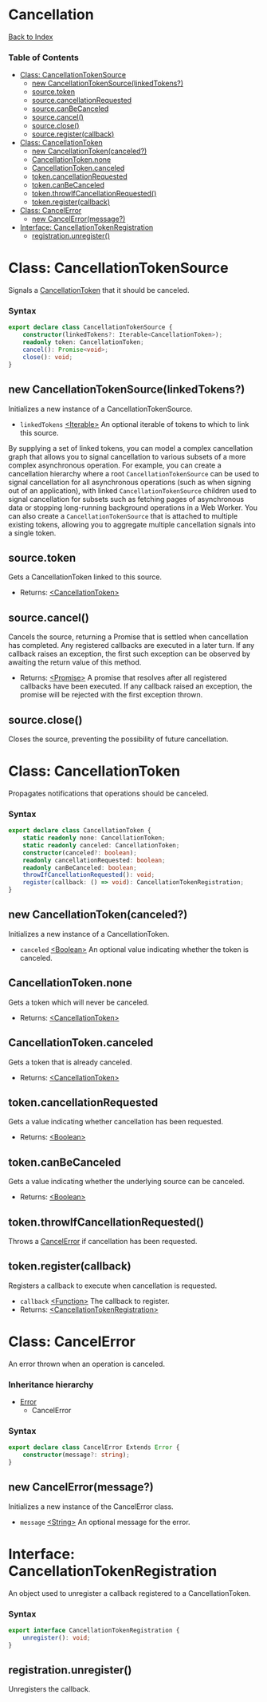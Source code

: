 <!--
Copyright (c) Microsoft Corporation.  
Licensed under the Apache License, Version 2.0.

See LICENSE file in the project root for details.
-->

# Cancellation
[Back to Index](index.md)

### Table of Contents
* [Class: CancellationTokenSource](#class-cancellationtokensource)
  * [new CancellationTokenSource(linkedTokens?)](#new-cancellationtokensourcelinkedtokens)
  * [source.token](#sourcetoken)
  * [source.cancellationRequested](#sourcecancellationrequested)
  * [source.canBeCanceled](#sourcecanbecanceled)
  * [source.cancel()](#sourcecancel)
  * [source.close()](#sourceclose)
  * [source.register(callback)](#sourceregistercallback)
* [Class: CancellationToken](#class-cancellationtoken)
  * [new CancellationToken(canceled?)](#new-cancellationtokencanceled)
  * [CancellationToken.none](#cancellationtokennone)
  * [CancellationToken.canceled](#cancellationtokencanceled)
  * [token.cancellationRequested](#tokencancellationrequested)
  * [token.canBeCanceled](#tokencanbecanceled)
  * [token.throwIfCancellationRequested()](#tokenthrowifcancellationrequested)
  * [token.register(callback)](#tokenregistercallback)
* [Class: CancelError](#class-cancelerror)
  * [new CancelError(message?)](#new-cancelerrormessage)
* [Interface: CancellationTokenRegistration](#interface-cancellationtokenregistration)
  * [registration.unregister()](#registrationunregister)

# Class: CancellationTokenSource
Signals a [CancellationToken](#class-cancellationtoken) that it should be canceled.

### Syntax
```ts
export declare class CancellationTokenSource {
    constructor(linkedTokens?: Iterable<CancellationToken>);
    readonly token: CancellationToken;
    cancel(): Promise<void>;
    close(): void;
}
```

## new CancellationTokenSource(linkedTokens?)
Initializes a new instance of a CancellationTokenSource.
* `linkedTokens` [&lt;Iterable&gt;][Iterable] An optional iterable of tokens to which to link this source.

By supplying a set of linked tokens, you can model a complex cancellation graph that allows you to signal 
cancellation to various subsets of a more complex asynchronous operation. For example, you can create a 
cancellation hierarchy where a root `CancellationTokenSource` can be used to signal cancellation for all
asynchronous operations (such as when signing out of an application), with linked `CancellationTokenSource` 
children used to signal cancellation for subsets such as fetching pages of asynchronous data or stopping
long-running background operations in a Web Worker. You can also create a `CancellationTokenSource` that
is attached to multiple existing tokens, allowing you to aggregate multiple cancellation signals into
a single token.

## source.token
Gets a CancellationToken linked to this source.
* Returns: [&lt;CancellationToken&gt;](#class-cancellationtoken)

## source.cancel()
Cancels the source, returning a Promise that is settled when cancellation has completed.
Any registered callbacks are executed in a later turn. If any callback raises an exception,
the first such exception can be observed by awaiting the return value of this method.
* Returns: [&lt;Promise&gt;](http://ecma-international.org/ecma-262/6.0/index.html#sec-promise-constructor)
  A promise that resolves after all registered callbacks have been executed.
  If any callback raised an exception, the promise will be rejected with the first exception thrown.

## source.close()
Closes the source, preventing the possibility of future cancellation.

# Class: CancellationToken
Propagates notifications that operations should be canceled.

### Syntax
```ts
export declare class CancellationToken {
    static readonly none: CancellationToken;
    static readonly canceled: CancellationToken;
    constructor(canceled?: boolean);
    readonly cancellationRequested: boolean;
    readonly canBeCanceled: boolean;
    throwIfCancellationRequested(): void;
    register(callback: () => void): CancellationTokenRegistration;
}
```

## new CancellationToken(canceled?)
Initializes a new instance of a CancellationToken.
* `canceled` [&lt;Boolean&gt;][Boolean] An optional value indicating whether the token is canceled.

## CancellationToken.none
Gets a token which will never be canceled.
* Returns: [&lt;CancellationToken&gt;](#class-cancellationtoken)

## CancellationToken.canceled
Gets a token that is already canceled.
* Returns: [&lt;CancellationToken&gt;](#class-cancellationtoken)

## token.cancellationRequested
Gets a value indicating whether cancellation has been requested.
* Returns: [&lt;Boolean&gt;][Boolean]

## token.canBeCanceled
Gets a value indicating whether the underlying source can be canceled.
* Returns: [&lt;Boolean&gt;][Boolean]

## token.throwIfCancellationRequested()
Throws a [CancelError](#class-cancelerror) if cancellation has been requested.

## token.register(callback)
Registers a callback to execute when cancellation is requested.
* `callback` [&lt;Function&gt;][Boolean] The callback to register.
* Returns: [&lt;CancellationTokenRegistration&gt;](#class-cancellationtokenregistration)

# Class: CancelError
An error thrown when an operation is canceled.

### Inheritance hierarchy
* [Error][Error]
  * CancelError

### Syntax
```ts
export declare class CancelError Extends Error {
    constructor(message?: string);
}
```

## new CancelError(message?)
Initializes a new instance of the CancelError class.
* `message` [&lt;String&gt;][String] An optional message for the error.

# Interface: CancellationTokenRegistration
An object used to unregister a callback registered to a CancellationToken.

### Syntax
```ts
export interface CancellationTokenRegistration {
    unregister(): void;
}
```

## registration.unregister()
Unregisters the callback.

[String]: http://ecma-international.org/ecma-262/6.0/index.html#sec-string-constructor
[Boolean]: http://ecma-international.org/ecma-262/6.0/index.html#sec-boolean-constructor
[Function]: http://ecma-international.org/ecma-262/6.0/index.html#sec-function-constructor
[Error]: http://ecma-international.org/ecma-262/6.0/index.html#sec-error-constructor
[Promise]: http://ecma-international.org/ecma-262/6.0/index.html#sec-promise-constructor
[Iterable]: http://ecma-international.org/ecma-262/6.0/index.html#sec-symbol.iterator